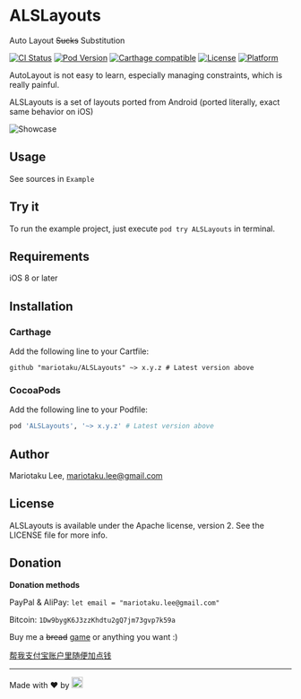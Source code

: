 # ALSLayouts

Auto Layout ~~Sucks~~ Substitution

[![CI Status](http://img.shields.io/travis/mariotaku/ALSLayouts.svg?style=flat)](https://travis-ci.org/mariotaku/ALSLayouts)
[![Pod Version](https://img.shields.io/cocoapods/v/ALSLayouts.svg?style=flat)](http://cocoapods.org/pods/ALSLayouts)
[![Carthage compatible](https://img.shields.io/badge/Carthage-compatible-4BC51D.svg?style=flat)](https://github.com/Carthage/Carthage)
[![License](https://img.shields.io/cocoapods/l/ALSLayouts.svg?style=flat)](http://cocoapods.org/pods/ALSLayouts)
[![Platform](https://img.shields.io/cocoapods/p/ALSLayouts.svg?style=flat)](http://cocoapods.org/pods/ALSLayouts)

AutoLayout is not easy to learn, especially managing constraints, which is really painful.

ALSLayouts is a set of layouts ported from Android (ported literally, exact same behavior on iOS)

![Showcase](Resources/6_layouts.png)

## Usage

See sources in `Example`

## Try it

To run the example project, just execute `pod try ALSLayouts` in terminal.

## Requirements

iOS 8 or later

## Installation

### Carthage

Add the following line to your Cartfile:

```
github "mariotaku/ALSLayouts" ~> x.y.z # Latest version above
```

### CocoaPods

Add the following line to your Podfile:

```ruby
pod 'ALSLayouts', '~> x.y.z' # Latest version above
```

## Author

Mariotaku Lee, mariotaku.lee@gmail.com

## License

ALSLayouts is available under the Apache license, version 2. See the LICENSE file for more info.


## Donation

**Donation methods**

PayPal & AliPay: `let email = "mariotaku.lee@gmail.com"`

Bitcoin: `1Dw9bygK6J3zzKhdtu2gQ7jm73gvp7k59a`

Buy me a ~~bread~~ [game](http://steamcommunity.com/id/mariotaku/wishlist) or anything you want :)

[帮我支付宝账户里随便加点钱](https://twitter.com/xmxsuperstar/status/724094631621750785)

---

Made with ❤️ by <a href="https://mariotaku.org/"><img src="Resources/nyan_sakamoto_icon.png" height="20"></a>
